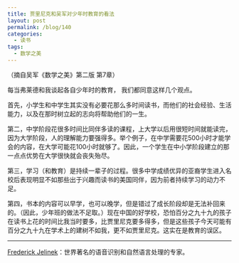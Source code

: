 ```yaml
---
title: 贾里尼克和吴军对少年时教育的看法
layout: post
permalink: /blog/140
categories:
  - 读书
tags:
  - 数学之美
---
```

（摘自吴军《数学之美》第二版 第7章）

每当弗莱德和我谈起各自少年时的教育， 我们都同意这样几个观点。

首先，小学生和中学生其实没有必要花那么多时间读书，而他们的社会经验、生活能力，以及在那时树立起的志向将帮助他们的一生。

第二，中学阶段花很多时间比同伴多读的课程，上大学以后用很短时间就能读完，因为大学阶段，人的理解能力要强得多。举个例子，在中学需要花500小时才能学会的内容，在大学可能花100小时就够了。因此，一个学生在中小学阶段建立的那一点点优势在大学很快就会丧失殆尽。

第三，学习（和教育）是持续一辈子的过程。很多中学成绩优异的亚裔学生进入名校后表现明显不如那些出于兴趣而读书的美国同伴，因为前者持续学习的动力不足。

第四，书本的内容可以早学，也可以晚学，但是错过了成长阶段却是无法补回来的。（因此，少年班的做法不足取。）现在中国的好学校，恐怕百分之九十九的孩子在读书上花的时间比我当时要多，比贾里尼克要多得多，但是这些孩子今天可能有百分之九十九在学术上的建树不如我，更不如贾里尼克。这实在是教育的误区。

* * *

<a href="https://en.wikipedia.org/wiki/Frederick_Jelinek" target="_blank">Frederick Jelinek</a>：世界著名的语音识别和自然语言处理的专家。

